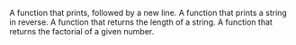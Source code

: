 A function that prints, followed by a new line.
A function that prints a string in reverse.
A function that returns the length of a string.
A function that returns the factorial of a given number.
